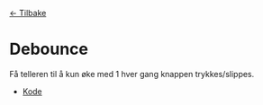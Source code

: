 [<- Tilbake](/README.md)

# Debounce

Få telleren til å kun øke med 1 hver gang knappen trykkes/slippes.
- [Kode](problem/problem.ino)

